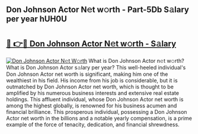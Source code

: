 ## Don Johnson Actor N𝚎t w𝚘rth - Part-5Db S𝚊lary per year hUH0U

# <h2><a href="http://gc459y.nevu.top/?p=Don+Johnson+Actor">🔗 👉🔴 Don Johnson Actor N𝚎t w𝚘rth - S𝚊lary</a></h2>

[![Don Johnson Actor N𝚎t W𝚘rth](https://i.imgur.com/Oavwk0R.jpeg)](http://gc459y.nevu.top/?p=Don+Johnson+Actor)
What is Don Johnson Actor n𝚎t w𝚘rth? What is Don Johnson Actor s𝚊lary per year?
This well-heeled individual's Don Johnson Actor net worth is significant, making him one of the wealthiest in his field. His income from his job is considerable, but it is outmatched by Don Johnson Actor net worth, which is thought to be amplified by his numerous business interests and extensive real estate holdings. This affluent individual, whose Don Johnson Actor net worth is among the highest globally, is renowned for his business acumen and financial brilliance. This prosperous individual, possessing a Don Johnson Actor net worth in the billions and a notable yearly compensation, is a prime example of the force of tenacity, dedication, and financial shrewdness.
